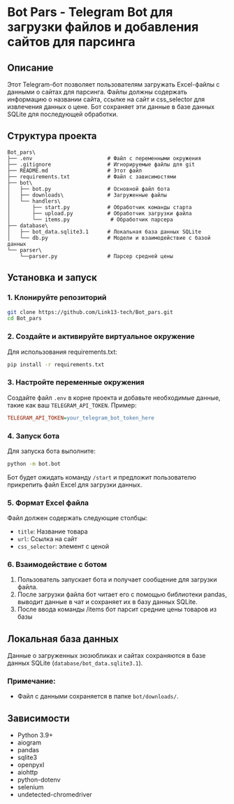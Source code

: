 
# Bot Pars - Telegram Bot для загрузки файлов и добавления сайтов для парсинга

## Описание
Этот Telegram-бот позволяет пользователям загружать Excel-файлы с данными о сайтах для парсинга. Файлы должны содержать информацию о названии сайта, ссылке на сайт и css_selector для извлечения данных о цене. Бот сохраняет эти данные в базе данных SQLite для последующей обработки.

## Структура проекта
```
Bot_pars\
├── .env                        # Файл с переменными окружения
├── .gitignore                  # Игнорируемые файлы для git
├── README.md                   # Этот файл
├── requirements.txt            # Файл с зависимостями
├── bot\
│   ├── bot.py                  # Основной файл бота
│   ├── downloads\              # Загруженные файлы
│   └── handlers\
│       ├── start.py            # Обработчик команды старта
│       ├── upload.py           # Обработчик загрузки файла
│       └── items.py             # Обработчик парсера
├── database\
│   ├── bot_data.sqlite3.1      # Локальная база данных SQLite
│   └── db.py                   # Модели и взаимодействие с базой данных
└── parser\
    └──parser.py                # Парсер средней цены
```

## Установка и запуск

### 1. Клонируйте репозиторий
```bash
git clone https://github.com/Link13-tech/Bot_pars.git
cd Bot_pars
```

### 2. Создайте и активируйте виртуальное окружение

Для использования requirements.txt:
```bash
pip install -r requirements.txt
```

### 3. Настройте переменные окружения
Создайте файл `.env` в корне проекта и добавьте необходимые данные, такие как ваш `TELEGRAM_API_TOKEN`. Пример:
```ini
TELEGRAM_API_TOKEN=your_telegram_bot_token_here
```

### 4. Запуск бота
Для запуска бота выполните:
```bash
python -m bot.bot

```

Бот будет ожидать команду `/start` и предложит пользователю прикрепить файл Excel для загрузки данных.

### 5. Формат Excel файла
Файл должен содержать следующие столбцы:
- `title`: Название товара
- `url`: Ссылка на сайт
- `css_selector`: элемент с ценой


### 6. Взаимодействие с ботом
1. Пользователь запускает бота и получает сообщение для загрузки файла.
2. После загрузки файла бот читает его с помощью библиотеки pandas, выводит данные в чат и сохраняет их в базу данных SQLite.
3. После ввода команды /items бот парсит средние цены товаров из базы

## Локальная база данных
Данные о загруженных зюзюбликах и сайтах сохраняются в базе данных SQLite (`database/bot_data.sqlite3.1`).

### Примечание:
- Файл с данными сохраняется в папке `bot/downloads/`.

## Зависимости
- Python 3.9+
- aiogram
- pandas
- sqlite3
- openpyxl
- aiohttp
- python-dotenv
- selenium
- undetected-chromedriver